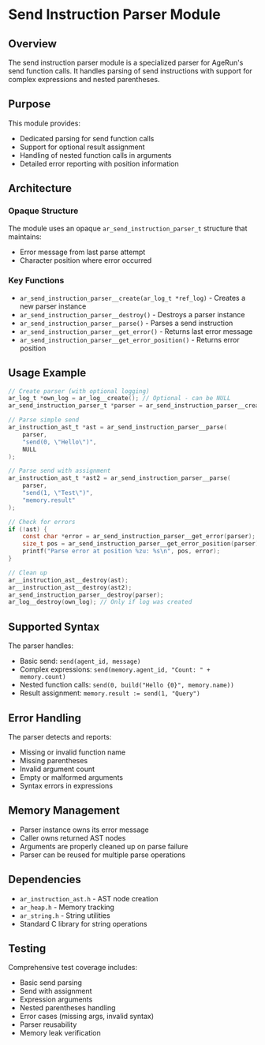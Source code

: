 # Send Instruction Parser Module

## Overview

The send instruction parser module is a specialized parser for AgeRun's send function calls. It handles parsing of send instructions with support for complex expressions and nested parentheses.

## Purpose

This module provides:
- Dedicated parsing for send function calls
- Support for optional result assignment
- Handling of nested function calls in arguments
- Detailed error reporting with position information

## Architecture

### Opaque Structure

The module uses an opaque `ar_send_instruction_parser_t` structure that maintains:
- Error message from last parse attempt
- Character position where error occurred

### Key Functions

- `ar_send_instruction_parser__create(ar_log_t *ref_log)` - Creates a new parser instance
- `ar_send_instruction_parser__destroy()` - Destroys a parser instance
- `ar_send_instruction_parser__parse()` - Parses a send instruction
- `ar_send_instruction_parser__get_error()` - Returns last error message
- `ar_send_instruction_parser__get_error_position()` - Returns error position

## Usage Example

```c
// Create parser (with optional logging)
ar_log_t *own_log = ar_log__create(); // Optional - can be NULL
ar_send_instruction_parser_t *parser = ar_send_instruction_parser__create(own_log);

// Parse simple send
ar_instruction_ast_t *ast = ar_send_instruction_parser__parse(
    parser, 
    "send(0, \"Hello\")", 
    NULL
);

// Parse send with assignment
ar_instruction_ast_t *ast2 = ar_send_instruction_parser__parse(
    parser,
    "send(1, \"Test\")",
    "memory.result"
);

// Check for errors
if (!ast) {
    const char *error = ar_send_instruction_parser__get_error(parser);
    size_t pos = ar_send_instruction_parser__get_error_position(parser);
    printf("Parse error at position %zu: %s\n", pos, error);
}

// Clean up
ar__instruction_ast__destroy(ast);
ar__instruction_ast__destroy(ast2);
ar_send_instruction_parser__destroy(parser);
ar_log__destroy(own_log); // Only if log was created
```

## Supported Syntax

The parser handles:
- Basic send: `send(agent_id, message)`
- Complex expressions: `send(memory.agent_id, "Count: " + memory.count)`
- Nested function calls: `send(0, build("Hello {0}", memory.name))`
- Result assignment: `memory.result := send(1, "Query")`

## Error Handling

The parser detects and reports:
- Missing or invalid function name
- Missing parentheses
- Invalid argument count
- Empty or malformed arguments
- Syntax errors in expressions

## Memory Management

- Parser instance owns its error message
- Caller owns returned AST nodes
- Arguments are properly cleaned up on parse failure
- Parser can be reused for multiple parse operations

## Dependencies

- `ar_instruction_ast.h` - AST node creation
- `ar_heap.h` - Memory tracking
- `ar_string.h` - String utilities
- Standard C library for string operations

## Testing

Comprehensive test coverage includes:
- Basic send parsing
- Send with assignment
- Expression arguments
- Nested parentheses handling
- Error cases (missing args, invalid syntax)
- Parser reusability
- Memory leak verification